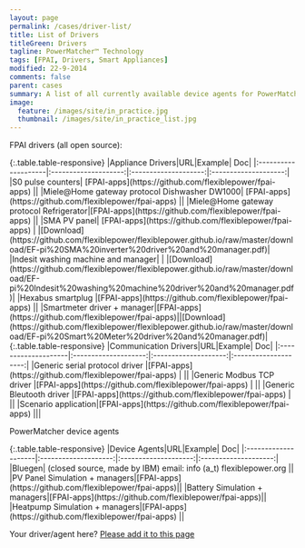 ```yaml
---
layout: page
permalink: /cases/driver-list/
title: List of Drivers
titleGreen: Drivers
tagline: PowerMatcher™ Technology
tags: [FPAI, Drivers, Smart Appliances]
modified: 22-9-2014
comments: false
parent: cases
summary: A list of all currently available device agents for PowerMatcher and appliance drivers for FPAI.
image:
  feature: /images/site/in_practice.jpg
  thumbnail: /images/site/in_practice_list.jpg
---
```


FPAI drivers (all open source):

<div class="table-responsive" markdown="1">{:.table.table-responsive}
|Appliance Drivers|URL|Example| Doc|
|:--------------------|:--------------------:|:--------------------:|:--------------------:|
|S0 pulse counters| [FPAI-apps](https://github.com/flexiblepower/fpai-apps) ||
|Miele@Home gateway protocol Dishwasher DW1000| [FPAI-apps](https://github.com/flexiblepower/fpai-apps) ||
|Miele@Home gateway protocol Refrigerator|[FPAI-apps](https://github.com/flexiblepower/fpai-apps) ||
|SMA PV panel| [FPAI-apps](https://github.com/flexiblepower/fpai-apps) | |[Download](https://github.com/flexiblepower/flexiblepower.github.io/raw/master/download/EF-pi%20SMA%20inverter%20driver%20and%20manager.pdf)|
|Indesit washing machine and manager|  | |[Download](https://github.com/flexiblepower/flexiblepower.github.io/raw/master/download/EF-pi%20Indesit%20washing%20machine%20driver%20and%20manager.pdf)|
|Hexabus smartplug |[FPAI-apps](https://github.com/flexiblepower/fpai-apps) ||
|Smartmeter driver + manager|[FPAI-apps](https://github.com/flexiblepower/fpai-apps)||[Download](https://github.com/flexiblepower/flexiblepower.github.io/raw/master/download/EF-pi%20Smart%20Meter%20driver%20and%20manager.pdf)|

<div class="table-responsive" markdown="1">{:.table.table-responsive}
|Communication Drivers|URL|Example| Doc|
|:--------------------|:--------------------:|:--------------------:|:--------------------:|
|Generic serial protocol driver |[FPAI-apps](https://github.com/flexiblepower/fpai-apps) | ||
|Generic Modbus TCP driver |[FPAI-apps](https://github.com/flexiblepower/fpai-apps) | ||
|Generic Bleutooth driver |[FPAI-apps](https://github.com/flexiblepower/fpai-apps) | ||
|Scenario application|[FPAI-apps](https://github.com/flexiblepower/fpai-apps) |||

PowerMatcher device agents

<div class="table-responsive" markdown="1">{:.table.table-responsive}
|Device Agents|URL|Example| Doc|
|:--------------------|:--------------------:|:--------------------:|:--------------------:|
|Bluegen| (closed source, made by IBM) email: info (a_t) flexiblepower.org ||
|PV Panel Simulation + managers|[FPAI-apps](https://github.com/flexiblepower/fpai-apps)||
|Battery Simulation + managers|[FPAI-apps](https://github.com/flexiblepower/fpai-apps)||
|Heatpump Simulation + managers|[FPAI-apps](https://github.com/flexiblepower/fpai-apps) ||




Your driver/agent here? [Please add it to this page](https://github.com/flexiblepower/flexiblepower.github.io/edit/master/cases2_driver-list.md)
